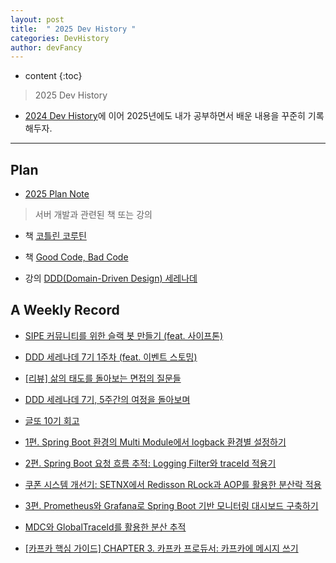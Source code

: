 ```yaml
---
layout: post
title:  " 2025 Dev History "
categories: DevHistory
author: devFancy
---
```

* content
{:toc}

> 2025 Dev History

* [2024 Dev History](https://devfancy.github.io/2024-DevHistory/)에 이어 2025년에도 내가 공부하면서 배운 내용을 꾸준히 기록해두자.


---

## Plan

* [2025 Plan Note](https://gist.github.com/devFancy/cb98297a5fee3445805f08c5d590ddb1)

<script src="https://gist.github.com/devFancy/cb98297a5fee3445805f08c5d590ddb1.js"></script>


> 서버 개발과 관련된 책 또는 강의

* 책 [코틀린 코루틴](https://product.kyobobook.co.kr/detail/S000210537188)

* 책 [Good Code, Bad Code](https://product.kyobobook.co.kr/detail/S000061353995)

* 강의 [DDD(Domain-Driven Design) 세레나데](https://edu.nextstep.camp/c/GwN2MSqv)

## A Weekly Record

* [SIPE 커뮤니티를 위한 슬랙 봇 만들기 (feat. 사이프톤)](https://devfancy.github.io/ETC-Sipethon-Slackbot/)

* [DDD 세레나데 7기 1주차 (feat. 이벤트 스토밍)](https://devfancy.github.io/DDD-Week1-Review-And-EventStorming/)

* [[리뷰] 삶의 태도를 돌아보는 면접의 질문들](https://devfancy.github.io/Book-Interview-Questions/)

* [DDD 세레나데 7기, 5주간의 여정을 돌아보며](https://devfancy.github.io/DDD-Serenade-7th-Review/)

* [글또 10기 회고](https://devfancy.github.io/geultto-10th-Retrospective/)

* [1편. Spring Boot 환경의 Multi Module에서 logback 환경별 설정하기](https://devfancy.github.io/Multi-Module-Logback-xml/)

* [2편. Spring Boot 요청 흐름 추적: Logging Filter와 traceId 적용기](https://devfancy.github.io/SpringBoot-Logging-Filter/)

* [쿠폰 시스템 개선기: SETNX에서 Redisson RLock과 AOP를 활용한 분산락 적용](https://devfancy.github.io/SpringBoot-Coupon-System-Redisson/)

* [3편. Prometheus와 Grafana로 Spring Boot 기반 모니터링 대시보드 구축하기](https://devfancy.github.io/SpringBoot-Monitoring-Prometheus-Grafana/)

* [MDC와 GlobalTraceId를 활용한 분산 추적](https://devfancy.github.io/SpringBoot-Distributed-Tracing-With-MDC/)

* [[카프카 핵심 가이드] CHAPTER 3. 카프카 프로듀서: 카프카에 메시지 쓰기](https://devfancy.github.io/Kafka-Producer/)
